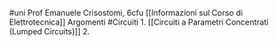 #uni 
Prof Emanuele Crisostomi, 6cfu
[[Informazioni sul Corso di Elettrotecnica]] 
Argomenti
#Circuiti
	1. [[Circuiti a Parametri Concentrati (Lumped Circuits)]]
	2. 

